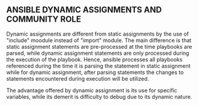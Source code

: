 ## ANSIBLE DYNAMIC ASSIGNMENTS AND COMMUNITY ROLE

Dynamic assignments are different from static assignments by the use of "include" moodule instead of "import" module. The main difference is that static assignment statements are pre-processed at the time playbooks are parsed, while dynamic assignment statements are only processed during the execution of the playbook. Hence, ansible processes all playbooks referenced during the time it is parsing the statement in static assignment while for dynamic assignment, after parsing statements the changes to statements encountered during execution will be utilized.

The advantage offered by dynamic assignment is its use for specific variables, while its demerit is difficulty to debug due to its dynamic nature.
